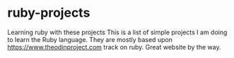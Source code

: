 # ruby-projects
Learning ruby with these projects
This is a list of simple projects I am doing to learn the Ruby language.
They are mostly based upon https://www.theodinproject.com track on ruby. Great website by the way.
